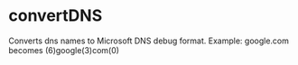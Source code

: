 # convertDNS
Converts dns names to Microsoft DNS debug format. Example: google.com becomes (6)google(3)com(0)
